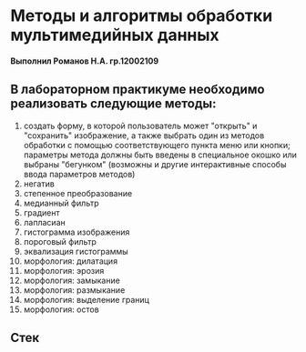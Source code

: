 # Методы и алгоритмы обработки мультимедийных данных

#### Выполнил Романов Н.А. гр.12002109

## В лабораторном практикуме необходимо реализовать следующие методы:

1) создать форму, в которой пользователь может "открыть" и "сохранить" изображение, 
а также выбрать один из методов обработки с помощью соответствующего пункта меню или кнопки; 
параметры метода должны быть введены в специальное окошко 
или выбраны "бегунком" (возможны и другие интерактивные способы ввода параметров методов)
2) негатив
3) степенное преобразование
4) медианный фильтр
5) градиент
6) лапласиан
7) гистограмма изображения
8) пороговый фильтр
9) эквализация гистограммы
10) морфология: дилатация
11) морфология: эрозия
12) морфология: замыкание
13) морфология: размыкание
14) морфология: выделение границ
15) морфология: остов

## Стек